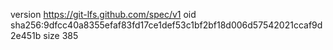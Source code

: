 version https://git-lfs.github.com/spec/v1
oid sha256:9dfcc40a8355efaf83fd17ce1def53c1bf2bf18d006d57542021ccaf9d2e451b
size 385
